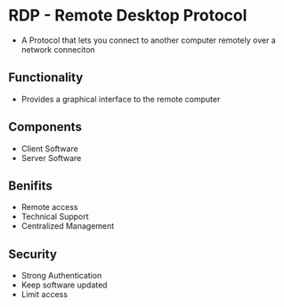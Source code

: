 # RDP - Remote Desktop Protocol
- A Protocol that lets you connect to another computer remotely over a network conneciton

## Functionality
- Provides a graphical interface to the remote computer

## Components
- Client Software
- Server Software

## Benifits
- Remote access
- Technical Support
- Centralized Management

## Security
- Strong Authentication
- Keep software updated
- Limit access
